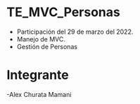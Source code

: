 # TE_MVC_Personas

* Participación del 29 de marzo del 2022.
* Manejo de MVC.
* Gestión de Personas
  

# Integrante

  -Alex Churata Mamani
